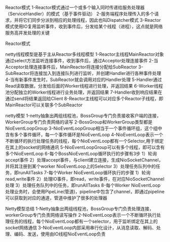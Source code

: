Reactor模式
1-Reactor模式通过一个或多个输入同时传递给服务处理器（ServiceHandler）的模式（基于事件驱动）
2-服务端程序处理传入的多个请求，并将它们同步分派到相应的处理线程，因此也叫Dispatcher模式
3-Reactor模式使用IO复用监听事件，收到事件后，分发给某个线程（进程），这点就是网络服务高并发处理的关键

Reactor模式


netty线程模型是基于主从Reactor多线程模型
1-Reactor主线程MainReactor对象通过select方法监听连接事件，收到事件后，通过Acceptor处理连接事件
2-当Acceptor处理连接事件后，MainReactor将连接分配给SubReactor
3-SubReactor将连接加入到连接队列进行监听，并创建Handler进行各种事件处理
4-当有新事件发生时，SubReactor就会调用对应的Handler处理
5-Handler通过Read读取数据，分发给后面的Worker线程进行处理，并返回结果
6-Worker线程池分配独立的Worker线程进行业务处理，并返回结果
7-Handler收到响应结果在通过send将结果返回给Client
8-Reactor主线程可以对应多个Reactor子线程，即MainReactor可以关联多个SubReactor

netty模型
1-netty抽象出两组线程池，BossGroup专门负责接收客户端的连接，WorkerGroup专门负责网络的读写
2-BossGroup和WorkerGroup类型都是NioEventLoopGroup
3-NioEventLoopGroup相当于一个事件循环组，这个组中含有多个事件循环，每一个事件循环是NioEventLoop
4-NioEventLoop表示一个不断循环的执行处理任务的线程，每个NioEventLoop都有一个Selector,用于绑定在其上的socket的网络通讯
5-NioEventLoopGroup可以有多个线程，即可以含有多个NioEventLoop
6-每个BossNioEventLoop循环执行的步骤有3步
    1）轮询accept事件
    2）处理accept事件，与client建立连接，生成NioSocketChannel，并将其注册到某个worker NioEventLoop上的Selector
    3）处理任务队列中的任务，即runAllTasks
7-每个Worker NioEventLoop循环执行的步骤
    1）轮询read,write事件
    2）处理IO事件，即read，write事件，在对应NioSocketChannel处理
    3）处理任务队列中的任务，即runAllTasks
8-每个Worker NioEventLoop处理业务时，会使用PipeLine(管道)，pipeline中包含了channel，即通过pipeline可以获取到对应的通道，管道中维护了很多的处理器

Netty模型总结
1-Netty抽象出两组线程池，BossGroup专门负责处理连接，workerGroup专门负责网络读写操作
2-NioEventLoop表示一个不断循环执行处理任务的线程，每个NioEventLoop都有一个selector，用于监听绑定在其上的socket网络通信
3-NioEventLoop内部采用串行化设计，从消息读取、解码、处理、编码、发送，使用由IO线程NioEventLoop负责


